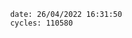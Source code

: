 

                date: 26/04/2022 16:31:50
                cycles: 110580

                         